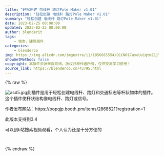 ```yaml
---
title: "轻松创建 电线杆 路灯Pole Maker v1.01"
description: "轻松创建 电线杆 路灯Pole Maker v1.01"
summary: "轻松创建 电线杆 路灯Pole Maker v1.01"
date: 2023-02-25 00:00:00
updated: 2023-02-25 00:00:00
author: blenderit
tags: 
    - 城市，建筑插件
categories:
    - blenderco
img: https://img.alicdn.com/imgextra/i1/1856665554/O1CN017axeUu1qtmZ1jYkbt_!!1856665554.jpg
showGetMethod: false
copyright: 本插件资源来自网络，版权归原作者所有，仅供交流学习使用！
source_link: https://blenderco.cn/43795.html
---
```


{% raw %}
<p><img src="https://img.alicdn.com/imgextra/i1/1856665554/O1CN017axeUu1qtmZ1jYkbt_!!1856665554.jpg" alt="asd5.jpg ">此插件是用于轻松创建电线杆、路灯和交通标志等杆状物体的插件。这个插件使杆状结构像电线杆、路灯或信号。</p><p>作者发布网站：https://popqjp.booth.pm/items/2868521?registration=1</p><p>此版本支持到3.4</p><p>可以到b站搜索视频观看，个人认为还是十分方便的</p><p> </p>
<div style="display: none">blenderco</div>
{% endraw %}